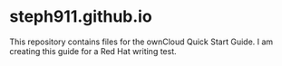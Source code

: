 # steph911.github.io
This repository contains files for the ownCloud Quick Start Guide. 
I am creating this guide for a Red Hat writing test. 

